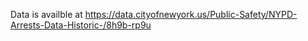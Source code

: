Data is availble at https://data.cityofnewyork.us/Public-Safety/NYPD-Arrests-Data-Historic-/8h9b-rp9u
